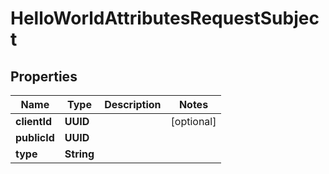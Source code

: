 

# HelloWorldAttributesRequestSubject


## Properties

| Name | Type | Description | Notes |
|------------ | ------------- | ------------- | -------------|
|**clientId** | **UUID** |  |  [optional] |
|**publicId** | **UUID** |  |  |
|**type** | **String** |  |  |



